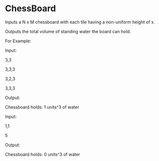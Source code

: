 ChessBoard
==========

Inputs a N x M chessboard with each tile having a non-uniform height of x.

Outputs the total volume of standing water the board can hold. 

For Example:

  Input:
  
  3,3
  
  3,3,3
  
  3,2,3
  
  3,3,3
  
  Output:
  
  Chessboard holds: 1 units^3 of water
  
  Input:
  
  1,1
  
  5
  
  Output:
  
  Chessboard holds: 0 units^3 of water
